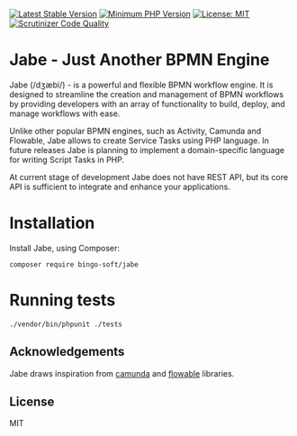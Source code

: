 [![Latest Stable Version](https://poser.pugx.org/bingo-soft/jabe/v/stable.png)](https://packagist.org/packages/bingo-soft/jabe)
[![Minimum PHP Version](https://img.shields.io/badge/php-%3E%3D%208.0-8892BF.svg)](https://php.net/)
[![License: MIT](https://img.shields.io/badge/License-MIT-green.svg)](https://opensource.org/licenses/MIT)
[![Scrutinizer Code Quality](https://scrutinizer-ci.com/g/bingo-soft/jabe/badges/quality-score.png?b=main)](https://scrutinizer-ci.com/g/bingo-soft/jabe/?branch=main)


# Jabe - Just Another BPMN Engine

Jabe (/dʒæbi/) - is a powerful and flexible BPMN workflow engine. It is designed to streamline the creation and management of BPMN workflows by providing developers with an array of functionality to build, deploy, and manage workflows with ease.

Unlike other popular BPMN engines, such as Activity, Camunda and Flowable, Jabe allows to create Service Tasks using PHP language. In future releases Jabe is planning to implement a domain-specific language for writing Script Tasks in PHP.

At current stage of development Jabe does not have REST API, but its core API is sufficient to integrate and enhance your applications.

# Installation

Install Jabe, using Composer:

```
composer require bingo-soft/jabe
```

# Running tests

```
./vendor/bin/phpunit ./tests
```

## Acknowledgements

Jabe draws inspiration from [camunda](https://github.com/camunda/camunda-bpm-platform) and [flowable](https://github.com/flowable/flowable-engine) libraries.

## License

MIT